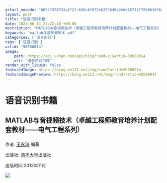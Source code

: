 ```yaml
---
arturl_encode: "68747470733a2f2f:626c6f672e6373646e2e6e65742f7869616f63616f39393033:2f61727469636c652f64657461696c732f3530353830303134"
layout: post
title: "语音识别书籍"
date: 2023-06-14 22:22:10 +08:00
description: "MATLAB与音视频技术（卓越工程师教育培养计划配套教材——电气工程系列）作者:王永琦　编著 出版社"
keywords: "matlab与音视频技术 pdf"
categories: ['语音识别']
tags: ['语音识别']
artid: "50580014"
image:
    path: https://api.vvhan.com/api/bing?rand=sj&artid=50580014
    alt: "语音识别书籍"
render_with_liquid: false
featuredImage: https://bing.ee123.net/img/rand?artid=50580014
featuredImagePreview: https://bing.ee123.net/img/rand?artid=50580014
---
```


# 语音识别书籍

## MATLAB与音视频技术（卓越工程师教育培养计划配套教材——电气工程系列）

###

作者:
[王永琦](http://www.dangdang.com/author/%CD%F5%D3%C0%E7%F9_1)
编著

出版社:
[清华大学出版社](http://www.dangdang.com/publish/%C7%E5%BB%AA%B4%F3%D1%A7%B3%F6%B0%E6%C9%E7_1)

出版时间:2013年11月

![](https://i-blog.csdnimg.cn/blog_migrate/c33b727215c6ecc00d075c16966eef95.jpeg)
